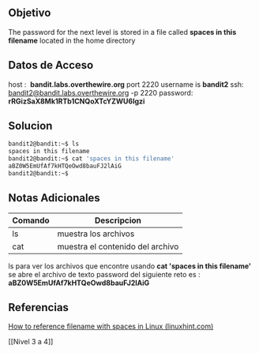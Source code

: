## Objetivo
The password for the next level is stored in a file called **spaces in this filename** located in the home directory
## Datos de Acceso
host :  **bandit.labs.overthewire.org** port 2220
username is **bandit2**
ssh:  bandit2@bandit.labs.overthewire.org -p 2220
password: **rRGizSaX8Mk1RTb1CNQoXTcYZWU6lgzi**
## Solucion

``` bash
bandit2@bandit:~$ ls
spaces in this filename
bandit2@bandit:~$ cat 'spaces in this filename'
aBZ0W5EmUfAf7kHTQeOwd8bauFJ2lAiG
bandit2@bandit:~$
```

## Notas Adicionales

| Comando | Descripcion |
| ---- | ----|
| ls| muestra los archivos|
| cat | muestra el contenido del archivo |

ls para ver los archivos que encontre 
usando **cat 'spaces in this filename'** se abre el archivo de texto 
password del siguiente reto es : **aBZ0W5EmUfAf7kHTQeOwd8bauFJ2lAiG**
## Referencias

[How to reference filename with spaces in Linux (linuxhint.com)](https://linuxhint.com/reference-filename-with-spaces-linux/)

[[Nivel 3 a 4]]

